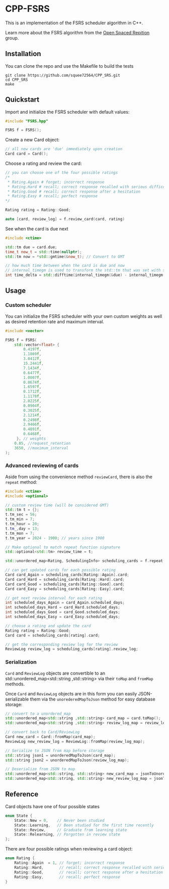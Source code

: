 # CPP-FSRS

This is an implementation of the FSRS scheduler algorithm in C++.

Learn more about the FSRS algorithm from the [Open Spaced Repition](https://github.com/open-spaced-repetition) group.

## Installation
You can clone the repo and use the Makefile to build the tests
```
git clone https://github.com/squee72564/CPP_SRS.git
cd CPP_SRS
make
```

## Quickstart

Import and initialize the FSRS scheduler with default values:

```cpp
#include "FSRS.hpp"

FSRS f = FSRS();
```

Create a new Card object:
```cpp
// all new cards are 'due' immediately upon creation
Card card = Card();
```

Choose a rating and review the card:
```cpp
// you can choose one of the four possible ratings
/*
 * Rating.Again # forget; incorrect response
 * Rating.Hard # recall; correct response recalled with serious difficulty
 * Rating.Good # recall; correct response after a hesitation
 * Rating.Easy # recall; perfect response
*/

Rating rating = Rating::Good;

auto [card, review_log] = f.review_card(card, rating)
```

See when the card is due next
```cpp
#include <ctime>

std::tm due = card.due;
time_t now_t = std::time(nullptr);
std::tm now = *std::gmtime(&now_t); // Convert to GMT

// how much time between when the card is due and now
// internal_timegm is used to transform the std::tm that was set with std::gmtime into time_t
int time_delta = std::difftime(internal_timegm(&due) - internal_timegm(&now));
```

## Usage

### Custom scheduler

You can initialize the FSRS scheduler with your own custom weights as well as desired retention rate and maximum interval.

```cpp
#include <vector>

FSRS f = FSRS(
    std::vector<float> {
        0.4197f,
        1.1869f,
        3.0412f,
        15.2441f,
        7.1434f,
        0.6477f,
        1.0007f,
        0.0674f,
        1.6597f,
        0.1712f,
        1.1178f,
        2.0225f,
        0.0904f,
        0.3025f,
        2.1214f,
        0.2498f,
        2.9466f,
        0.4891f,
        0.6468f,
     }, // weights
    0.85, //request_retention
    3650, //maximum_interval 
);
```

### Advanced reviewing of cards

Aside from using the convenience method `reviewCard`, there is also the `repeat` method:

```cpp
#include <ctime>
#include <optional>

// custom review time (will be considered GMT)
std::tm t = {};
t.tm_sec = 56;
t.tm_min = 7;
t.tm_hour = 20;
t.tm_,day = 13;
t.tm_mon = 7;
t.tm_year = 2024 - 1900; // years since 1900

// Make optional to match repeat function signature
std::optional<std::tm> review_time = t;

std::unordered_map<Rating, SchedulingInfo> scheduling_cards = f.repeat(card, review_time);

// can get updated cards for each possible rating
Card card_Again = scheduling_cards[Rating::Again].card;
Card card_Hard = scheduling_cards[Rating::Hard].card;
Card card_Good = scheduling_cards[Rating::Good].card;
Card card_Easy = scheduling_cards[Rating::Easy].card;

// get next review interval for each rating
int scheduled_days_Again = card_Again.scheduled_days;
int scheduled_days_Hard = card_Hard.scheduled_days;
int scheduled_days_Good = card_Good.scheduled_days;
int scheduled_days_Easy = card_Easy.scheduled_days;

// choose a rating and update the card
Rating rating = Rating::Good;
Card card = scheduling_cards[rating].card;

// get the corresponding review log for the review
ReviewLog review_log = scheduling_cards[rating].review_log;
```

### Serialization
`Card` and `ReviewLog` objects are convertible to an std::unordered_map<std::string ,std::string> via their `toMap` and `fromMap` methods.

Once `Card` and `ReviewLog` objects are in this form you can easily JSON-serializable them via the `unorederedMapToJson` method for easy database storage:

```cpp
// convert to a unordered_map 
std::unordered_map<std::string ,std::string> card_map = card.toMap();
std::unordered_map<std::string ,std::string> review_log_map = review_log.toMap();

// convert back to Card/ReviewLog
Card new_card = Card::fromMap(card_map);
ReviewLog new_review_log = ReviewLog::fromMap(review_log_map);

// Serialize to JSON from map before storage
std::string json1 = unorderedMapToJson(card_map);
std::string json2 = unorderedMapToJson(review_log_map);

// Deserialize from JSON to map
std::unordered_map<std::string, std::string> new_card_map = jsonToUnorderedMap(json1);
std::unordered_map<std::string, std::string> new_review_log_map = jsonToUnorderedMap(json2);
```

## Reference

Card objects have one of four possible states
```cpp
enum State {
	State::New = 0,    // Never been studied
	State::Learning,   // Been studied for the first time recently
	State::Review,     // Graduate from learning state
	State::Relearning, // Forgotten in review state
};
```

There are four possible ratings when reviewing a card object:
```cpp
enum Rating {
	Rating::Again  = 1, // forget; incorrect response
	Rating::Hard,   	// recall; correct response recalled with serious difficulty
	Rating::Good, 	    // recall; correct response after a hesitation
	Rating::Easy, 	    // recall; perfect response
}
```
